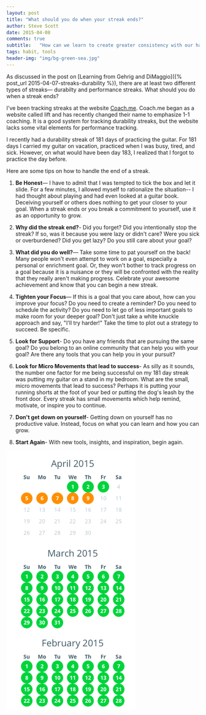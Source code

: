 ```yaml
---
layout: post
title: "What should you do when your streak ends?"
author: Steve Scott
date: 2015-04-08
comments: true
subtitle:   "How can we learn to create greater consistency with our habits?"
tags: habit, tools
header-img: "img/bg-green-sea.jpg"
---
```


As discussed in the post on [Learning from Gehrig and DiMaggio]({% post_url 2015-04-07-streaks-durability %}), there are at least two different types of streaks— durabilty and performance streaks.  What should you do when a streak ends?  

I've been tracking streaks at the website [Coach.me](https://www.coach.me/dashboard).  Coach.me began as a website called lift and has recently changed their name to emphasize 1-1 coaching.  It is a good system for tracking durability streaks, but the website lacks some vital elements for performance tracking.

I recently had a durability streak of 181 days of practicing the guitar.  For 181 days I carried my guitar on vacation, practiced when I was busy, tired, and sick.  However, on what would have been day 183, I realized that I forgot to practice the day before.

Here are some tips on how to handle the end of a streak.

1. **Be Honest**— I have to admit that I was tempted to tick the box and let it slide.  For a few minutes, I allowed myself to rationalize the situation-- I had thought about playing and had even looked at a guitar book.  Deceiving yourself or others does nothing to get your closer to your goal.  When a streak ends or you break a commitment to yourself, use it as an opportunity to grow.

2. **Why did the streak end?**- Did you forget?  Did you intentionally stop the streak?  If so, was it because you were lazy or didn't care?  Were you sick or overburdened?   Did you get lazy?  Do you still care about your goal? 

3. **What did you do well?**— Take some time to pat yourself on the back!  Many people won't even attempt to work on a goal, especially a personal or enrichment goal.  Or, they won't bother to track progress on a goal because it is a nuisance or they will be confronted with the reality that they really aren't making progress.  Celebrate your awesome achievement and know that you can begin a new streak.

4. **Tighten your Focus**— If this is a goal that you care about, how can you improve your focus?  Do you need to create a reminder?  Do you need to schedule the activity?  Do you need to let go of less important goals to make room for your deeper goal?  Don't just take a white knuckle approach and say, "I'll try harder!" Take the time to plot out a strategy to succeed.  Be specific.  

3. **Look for Support**- Do you have any friends that are pursuing the same goal?  Do you belong to an online community that can help you with your goal? Are there any tools that you can help you in your pursuit?

4. **Look for Micro Movements that lead to success**- As silly as it sounds, the number one factor for me being successful on my 181 day streak was putting my guitar on a stand in my bedroom.  What are the small, micro movements that lead to success?  Perhaps it is putting your running shorts at the foot of your bed or putting the dog's leash by the front door.  Every streak has small movements which help remind, motivate, or inspire you to continue.

5. **Don't get down on yourself**- Getting down on yourself has no productive value.  Instead, focus on what you can learn and how you can grow.

5. **Start Again**- With new tools, insights, and inspiration, begin again.  


![streak](/img/streak.png)


